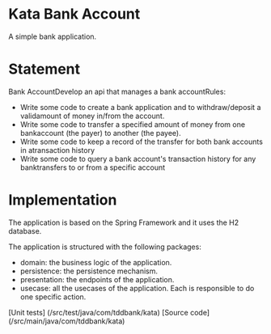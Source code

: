 # Kata Bank Account

A simple bank application.

# Statement

Bank AccountDevelop an api that manages a bank accountRules:
- Write some code to create a bank application and to withdraw/deposit a validamount of money in/from the account.
- Write some code to transfer a specified amount of money from one bankaccount (the payer) to another (the payee).
- Write some code to keep a record of the transfer for both bank accounts in atransaction history
- Write some code to query a bank account's transaction history for any banktransfers to or from a specific account

# Implementation

The application is based on the Spring Framework and it uses the H2 database.

The application is structured with the following packages:
- domain: the business logic of the application.
- persistence: the persistence mechanism.
- presentation: the endpoints of the application. 
- usecase: all the usecases of the application. Each is responsible to do one specific action.

[Unit tests] (/src/test/java/com/tddbank/kata)
[Source code] (/src/main/java/com/tddbank/kata)
